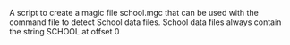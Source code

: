 A script to create a magic file school.mgc that can be used with the command file to detect School data files. School data files always contain the string SCHOOL at offset 0

